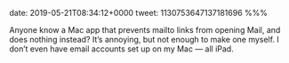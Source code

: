 date: 2019-05-21T08:34:12+0000
tweet: 1130753647137181696
%%%

Anyone know a Mac app that prevents mailto links from opening Mail, and does nothing instead? It’s annoying, but not enough to make one myself. I don’t even have email accounts set up on my Mac — all iPad.
